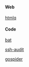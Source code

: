 #### Web
[htmlq](https://github.com/mgdm/htmlq) 

#### Code
[bat](https://github.com/sharkdp/bat)


[ssh-audit](https://github.com/jtesta/ssh-audit)

[gospider](https://github.com/jaeles-project/gospider)
